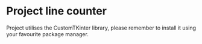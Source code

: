 # Project line counter
 
Project utilises the CustomTKinter library, please remember to install it using your favourite package manager.

